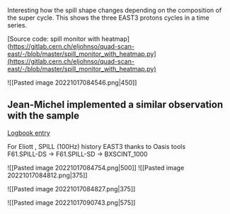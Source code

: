 Interesting how the spill shape changes depending on the composition of the super cycle. This shows the three EAST3 protons cycles in a time series. 

[Source code: spill monitor with heatmap](https://gitlab.cern.ch/eljohnso/quad-scan-east/-/blob/master/spill_monitor_with_heatmap.py](https://gitlab.cern.ch/eljohnso/quad-scan-east/-/blob/master/spill_monitor_with_heatmap.py)


![[Pasted image 20221017084546.png|450]]

## Jean-Michel implemented a similar observation with the sample

[Logbook entry](https://logbook.cern.ch/elogbook-server/GET/showEventInLogbook/3634347)

For Eliott , SPILL (100Hz) history EAST3 thanks to Oasis tools  
F61.SPILL-DS -> F61.SPILL-SD -> BXSCINT_1000

![[Pasted image 20221017084754.png|500]]
![[Pasted image 20221017084812.png|375]]

![[Pasted image 20221017084827.png|375]]

![[Pasted image 20221017090743.png|575]]